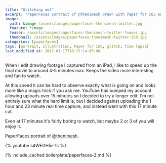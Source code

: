 ```yaml
---
title: "Glitching out"
excerpt: "PaperFaces portrait of @thenimesh drawn with Paper for iOS on an iPad."
image: 
  path: &image /assets/images/paperfaces-thenimesh-twitter.jpg 
  feature: *image
  teaser: /assets/images/paperfaces-thenimesh-twitter-teaser.jpg
  thumbnail: /assets/images/paperfaces-thenimesh-twitter-150.jpg
categories: [paperfaces]
tags: [portrait, illustration, Paper for iOS, glitch, time lapse]
last_modified_at: 2017-01-17T16:17:14-05:00
---
```


When I edit drawing footage I captured from an iPad, I like to speed up the final movie to around 4-5 minutes max. Keeps the video more interesting and fun to watch.

At this speed it can be hard to observe exactly what is going on and looks more like a magic trick if you ask me. YouTube has bumped my account allowing uploads over 15 minutes so I decided to try a longer edit. I'm not entirely sure what the hard limit is, but I decided against uploading the 1 hour and 23 minute real time capture, and instead went with this 17 minute cut.

Even at 17 minutes it's fairly boring to watch, but maybe 2 or 3 of you will enjoy it.

PaperFaces portrait of [@thenimesh](https://twitter.com/thenimesh).

{% youtube s4WEGH5r-1c %}

{% include_cached boilerplate/paperfaces-2.md %}
